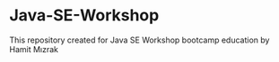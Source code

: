 # Java-SE-Workshop
This repository created for Java SE Workshop bootcamp education by Hamit Mızrak

